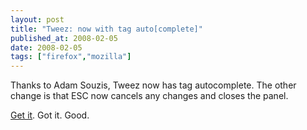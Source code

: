 ```yaml
---
layout: post
title: "Tweez: now with tag auto[complete]"
published_at: 2008-02-05
date: 2008-02-05
tags: ["firefox","mozilla"]
---
```


Thanks to Adam Souzis, Tweez now has tag autocomplete. The other change is that ESC now cancels any changes and closes the panel.

[Get it](https://addons.mozilla.org/en-US/firefox/addon/6353). Got it. Good.